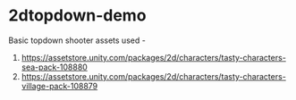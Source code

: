 # 2dtopdown-demo
 Basic topdown shooter
assets used - 
1. https://assetstore.unity.com/packages/2d/characters/tasty-characters-sea-pack-108880
2. https://assetstore.unity.com/packages/2d/characters/tasty-characters-village-pack-108879
